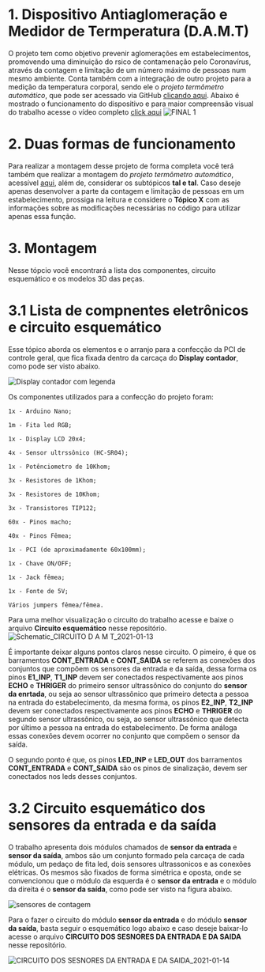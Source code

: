 # 1. Dispositivo Antiaglomeração e Medidor de Termperatura (D.A.M.T)
O projeto tem como objetivo prevenir aglomerações em estabelecimentos, promovendo uma diminuição do rsico de contamenação pelo Coronavírus, através da contagem e limitação de um número máximo de pessoas num mesmo ambiente. Conta 
também com a integração de outro projeto para a medição da temperatura corporal, sendo ele o *projeto termômetro automático*, que pode ser acessado via GitHub [clicando aqui](https://github.com/LelisSoares/Projeto-termometro-automatico-). Abaixo é mostrado o funcionamento do dispositivo e para maior compreensão visual do trabalho acesse o vídeo completo [click aqui](https://youtu.be/dMgaaTF5XD0)
![FINAL 1](https://user-images.githubusercontent.com/75312838/104361737-9cd52d00-54f1-11eb-955f-7eca2d26e434.gif)


# 2. Duas formas de funcionamento
Para realizar a montagem desse projeto de forma completa você terá também que realizar a montagem do *projeto termômetro automático*, acessível [aqui](https://github.com/LelisSoares/Projeto-termometro-automatico-), além de, considerar os subtópicos **tal e tal**. Caso deseje apenas desenvolver a parte da contagem e limitação de pessoas em um estabelecimento, prossiga na leitura e considere o **Tópico X** com as informações sobre as modificações necessárias no código para utilizar apenas essa função.


# 3. Montagem
Nesse tópcio você encontrará a lista dos componentes, circuito esquemático e os modelos 3D das peças.


# 3.1 Lista de compnentes eletrônicos e circuito esquemático
Esse tópico aborda os elementos e o arranjo para a confecção da PCI de controle geral, que fica fixada dentro da carcaça do **Display contador**, como pode ser visto abaixo.

![Display contador com legenda](https://user-images.githubusercontent.com/75312838/104498151-120c3500-55ba-11eb-9df5-c8b39925f7b2.PNG)

Os componentes utilizados para a confecção do projeto foram:

    1x - Arduino Nano;

    1m - Fita led RGB;

    1x - Display LCD 20x4;

    4x - Sensor ultrssônico (HC-SR04);

    1x - Potênciometro de 10Khom;
    
    3x - Resistores de 1Khom;
    
    3x - Resistores de 10Khom;
    
    3x - Transistores TIP122;

    60x - Pinos macho;
    
    40x - Pinos Fêmea;

    1x - PCI (de aproximadamente 60x100mm);

    1x - Chave ON/OFF;

    1x - Jack fêmea;

    1x - Fonte de 5V;

    Vários jumpers fêmea/fêmea.
    
Para uma melhor visualização o circuito do trabalho acesse e baixe o arquivo **Circuito esquemático** nesse repositório.
![Schematic_CIRCUITO D A M T_2021-01-13](https://user-images.githubusercontent.com/75312838/104498992-2f8dce80-55bb-11eb-95d0-47c9767d6dd9.png)

É importante deixar alguns pontos claros nesse circuito. O pimeiro, é que os barramentos **CONT_ENTRADA** e **CONT_SAIDA** se referem as conexões dos conjuntos que compõem os sensores da entrada e da saída, dessa forma os pinos **E1_INP**, **T1_INP** devem ser conectados respectivamente aos pinos **ECHO** e **THRIGER** do primeiro sensor ultrassônico do conjunto do **sensor da enrtada**, ou seja ao sensor ultrassônico que primeiro detecta a pessoa na entrada do estabelecimento, da mesma forma, os pinos **E2_INP**, **T2_INP** devem ser conectados respectivamente aos pinos **ECHO** e **THRIGER** do segundo sensor ultrassônico, ou seja, ao sensor ultrassônico que detecta por último a pessoa na entrada do estabelecimento. De forma análoga essas conexões devem ocorrer no conjunto que compõem o sensor da saída.

O segundo ponto é que, os pinos **LED_INP** e **LED_OUT** dos barramentos **CONT_ENTRADA** e **CONT_SAIDA** são os pinos de sinalização, devem ser conectados nos leds desses conjuntos.


# 3.2 Circuito esquemático dos sensores da entrada e da saída

O trabalho apresenta dois módulos chamados de **sensor da entrada** e **sensor da saída**, ambos são um conjunto formado pela carcaça de cada módulo, um pedaço de fita led, dois sensores ultrassonicos e as conexões elétricas. Os mesmos são fixados de forma simétrica e oposta, onde se convencionou que o módulo da esquerda é o **sensor da entrada** e o módulo da direita é o **sensor da saída**, como pode ser visto na figura abaixo.

![sensores de contagem](https://user-images.githubusercontent.com/75312838/104602829-8eeeeb80-565a-11eb-997e-761b9cea8061.PNG)

Para o fazer o circuito do módulo **sensor da entrada** e do módulo **sensor da saída**, basta seguir o esquemático logo abaixo e caso deseje baixar-lo acesse o arquivo **CIRCUITO DOS SESNORES DA ENTRADA E DA SAIDA** nesse repositório.

![CIRCUITO DOS SESNORES DA ENTRADA E DA SAIDA_2021-01-14](https://user-images.githubusercontent.com/75312838/104603600-57347380-565b-11eb-8b06-ed86da767427.png)





 
